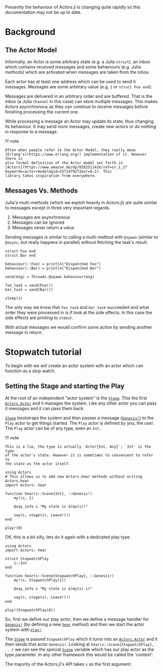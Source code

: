 Presently the behaviour of Actors.jl is changing quite rapidly so this
documentation may not be up to date.

# Background

## The Actor Model

Informally, an Actor is some arbitrary state (e.g. a Julia `struct`), an inbox
which contains received messages and some behaviours (e.g. Julia methods)
which are activated when messages are taken from the inbox.

Each actor has at least one address which can be used to send it
messages. Messages are some arbitrary value (e.g. `1` or `struct Foo end`).

Messages are delivered in an arbitrary order and are buffered. That is the
inbox (a Julia `Channel` in this case) can store multiple messages. This makes
Actors asynchronous as they can continue to receive messages before finishing
processing the current one.

While processing a message an Actor may update its state, thus changing its
behaviour. It may send more messages, create new actors or *do nothing* in
response to a message.

!!! note

    Often when people refer to the Actor Model, they really mean
    [Erlang's](https://www.erlang.org/) implementation of it. However there is
    also formal definition of the Actor model set forth in
    [Actors](https://www.amazon.de/dp/026251141X/ref=sr_1_2?keywords=actor+model&qid=1571479272&sr=8-2). This
    library takes inspiration from everywhere.

## Messages Vs. Methods

Julia's multi-methods (which we exploit heavily in Actors.jl) are quite
similar to messages except in three very important regards.

1. Messages are asynchronous
2. Messages can be ignored
3. Messages never return a value

Sending messages is similar to calling a multi-method with `@spawn` (similar to
`@async`, but really happens in parallel) without fetching the task's result.

```@example
struct Foo end
struct Bar end

behaviour(::Foo) = println("Dispatched Foo")
behaviour(::Bar) = println("Dispatched Bar")

send(msg) = Threads.@spawn behaviour(msg)

foo_task = send(Foo())
bar_task = send(Bar())

sleep(1)
```

The only way we know that `foo_task` and `bar_task` succeeded and what order
they were processed in is if look at the side effects. In this case the side
effects are printing to `stdout`.

With actual messages we would confirm some action by sending another message
in return.

# Stopwatch tutorial

To begin with we will create an actor system with an actor which can function
as a stop watch.

## Setting the Stage and starting the Play

At the root of an independent "actor system" is the [`Stage`](@ref). This the
first [`Actors.Actor`](@ref) and it manages the system. Like any other actor
you can pass it messages and it can pass them back.

[`Stage`](@ref) bootstraps the system and then passes a message
([`Genesis!`](@ref)) to the `Play` actor to get things started. The `Play`
actor is defined by you, the user. The `Play` actor can be of any type, even
an `Int`.

!!! note

    This is a lie, the type is actually `Actor{Int, Any}`; `Int` is the type
    of the actor's state. However it is sometimes to convenient to refer to
    the state as the actor itself.

```@example
using Actors
# This allows us to add new Actors.hear methods without writing Actors.hear
import Actors: hear

function hear(s::Scene{Int}, ::Genesis!)
	my!(s, 1)

	@say_info s "My state is $(my(s))"

	say(s, stage(s), Leave!())
end

play!(0)
```

OK, this is a bit silly, lets do it again with a dedicated play type.

```@example
using Actors
import Actors: hear

struct StopwatchPlay
	i::Int
end

function hear(s::Scene{StopwatchPlay}, ::Genesis!)
	my!(s, StopwatchPlay(1))

	@say_info s "My state is $(my(s).i)"

	say(s, stage(s), Leave!())
end

play!(StopwatchPlay(0))
```

So, first we define our play actor, then we define a message handler for
[`Genesis!`](@ref) (by defining a new [`hear`](@ref) method) and then we start
the actor system with [`play!`](@ref).

The [`Stage`](@ref) is passed `StopwatchPlay` which it turns into an
[`Actors.Actor`](@ref) and it then sends that actor `Genesis!`. Looking at
`hear(s::Scene{StopwatchPlay}, ...)` we can see the special [`Scene`](@ref)
variable which has our play actor as the type parameter. In any other framework
this would be called the 'context'.

The majority of the Actors.jl's API takes `s` as the first argument.
